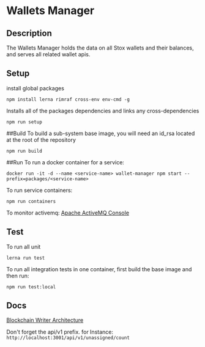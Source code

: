 # Wallets Manager

## Description
The Wallets Manager holds the data on all Stox wallets and their balances, and serves all related wallet apis.


## Setup
install global packages
```
npm install lerna rimraf cross-env env-cmd -g
```
Installs all of the packages dependencies and links any cross-dependencies
```
npm run setup
```

##Build
To build a sub-system base image, you will need an id_rsa located at the root of the repository
```
npm run build
```

##Run
To run a docker container for a service:
```
docker run -it -d --name <service-name> wallet-manager npm start --prefix=packages/<service-name>
```
To run service containers:
```
npm run containers
```
To monitor activemq: [Apache ActiveMQ Console](http://localhost:8161)


## Test
To run all unit

```
lerna run test 
```

To run all integration tests in one container, first build the base image and then run:
```
npm run test:local
```

## Docs
[Blockchain Writer Architecture](https://docs.google.com/document/d/1eXrxDFgjDl-2No22om8vesqGhU7iGtw8iDSuN3VoHJ4/edit#heading=h.jsy3plhn9pv8)


Don't forget the api/v1 prefix. for Instance:
`http://localhost:3001/api/v1/unassigned/count`
